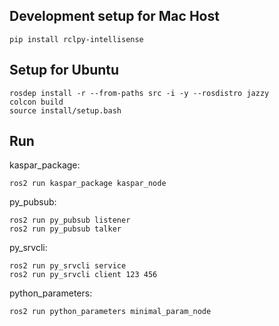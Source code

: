 ## Development setup for Mac Host

```shell
pip install rclpy-intellisense
```

## Setup for Ubuntu

```shell
rosdep install -r --from-paths src -i -y --rosdistro jazzy
colcon build
source install/setup.bash
```

## Run

kaspar_package:

```shell
ros2 run kaspar_package kaspar_node
```

py_pubsub:

```shell
ros2 run py_pubsub listener
ros2 run py_pubsub talker
```

py_srvcli:

```shell
ros2 run py_srvcli service
ros2 run py_srvcli client 123 456
```

python_parameters:

```shell
ros2 run python_parameters minimal_param_node
```
